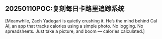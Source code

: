 ## 20250110POC:复刻每日卡路里追踪系统

[Meanwhile, Zach Yadegari is quietly crushing it. He’s the mind behind Cal AI, an app that tracks calories using a simple photo. No logging. No spreadsheets. Just take a picture, and boom — calories calculated.]

